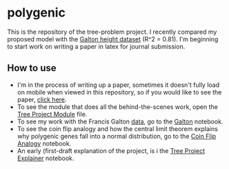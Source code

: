 # polygenic
This is the repository of the tree-problem project. I recently compared my proposed model with the [Galton height dataset](https://dataverse.harvard.edu/dataset.xhtml?persistentId=doi:10.7910/DVN/T0HSJ1) (R^2 = 0.81). I'm beginning to start work on writing a paper in latex for journal submission. 


## How to use
* I'm in the process of writing up a paper, sometimes it doesn't fully load on mobile when viewed in this repository, so if you would like to see the paper, [click here](https://jessebmurray.github.io/project_files/polygenic_paper.pdf). 
* To see the module that does all the behind-the-scenes work, open the [Tree Project Module](tree_functions.py) file.
* To see my work with the Francis Galton [data](https://dataverse.harvard.edu/dataset.xhtml?persistentId=doi:10.7910/DVN/T0HSJ1), go to the [Galton](galton.ipynb) notebook.
* To see the coin flip analogy and how the central limit theorem explains why polygenic genes fall into a normal distribution, go to the [Coin Flip Analogy](coin_flip_analogy.ipynb) notebook.
* An early (first-draft explanation of the project, is i the [Tree Project Explainer](tree_project_explainer.ipynb) notebook. 



